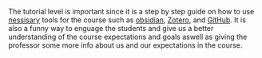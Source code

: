 The tutorial level is important since it is a step by step guide on how to use [nessisary](https://shawngraham.github.io/hist1900/2.Assessment/Personal%20Memex/) tools for the course such as [obsidian](https://obsidian.md), [Zotero](https://www.zotero.org), and [GitHub](https://github.com). It is also a funny way to enguage the students and give us a better understanding of the course expectations and goals aswell as giving the professor some more info about us and our expectations in the course.
